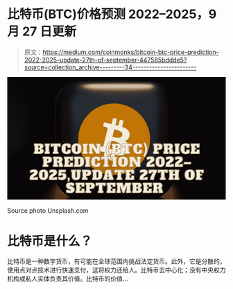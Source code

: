 # 比特币(BTC)价格预测 2022–2025，9 月 27 日更新

> 原文：<https://medium.com/coinmonks/bitcoin-btc-price-prediction-2022-2025-update-27th-of-september-447585bddde5?source=collection_archive---------34----------------------->

![](img/e2fcb4e1f35281c020b68d122e3a7eff.png)

Source photo Unsplash.com

# 比特币是什么？

比特币是一种数字货币，有可能在全球范围内挑战法定货币。此外，它是分散的，使用点对点技术进行快速支付，这将权力还给人。比特币去中心化；没有中央权力机构或私人实体负责其价值。比特币的价值…